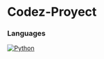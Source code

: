 # Codez-Proyect

### Languages
[![Python](https://img.shields.io/badge/python-3776ab?style=for-the-badge&logo=python&logoColor=white)](https://github.com/Himitsu-Proyect/Codez-Proyect)



